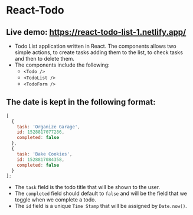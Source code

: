 # React-Todo

## Live demo: https://react-todo-list-1.netlify.app/

- Todo List application written in React. The components allows two simple actions, to create tasks adding them to the list, to check tasks and then to delete them.
- The components include the following:
  - `<Todo />`
  - `<TodoList />`
  - `<TodoForm />`

## The date is kept in the following format:

```js
[
  {
    task: 'Organize Garage',
    id: 1528817077286,
    completed: false
  },
  {
    task: 'Bake Cookies',
    id: 1528817084358,
    completed: false
  }
];
```

- The `task` field is the todo title that will be shown to the user.
- The `completed` field should default to `false` and will be the field that we toggle when we complete a todo.
- The `id` field is a unique `Time Stamp` that will be assigned by `Date.now()`.
